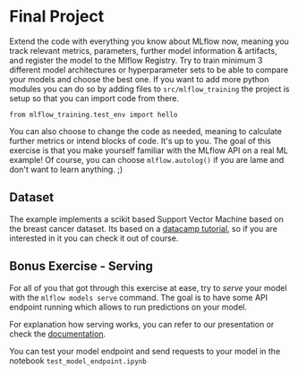 # Final Project

Extend the code with everything you know about MLflow now, meaning you track relevant metrics, parameters, further model information & artifacts, and register the model to the Mlflow Registry. Try to train minimum 3 different model architectures or hyperparameter sets to be able to compare your models and choose the best one. If you want to add more python modules you can do so by adding files to `src/mlflow_training` the project is setup so that you can import code from there. 

```
from mlflow_training.test_env import hello 
```

You can also choose to change the code as needed, meaning to calculate further metrics or intend blocks of code. It's up to you. The goal of this exercise is that you make yourself familiar with the MLflow API on a real ML example! Of course, you can choose `mlflow.autolog()` if you are lame and don't want to learn anything. ;)

## Dataset 

The example implements a scikit based Support Vector Machine based on the breast cancer dataset. Its based on a [datacamp tutorial](https://www.datacamp.com/tutorial/svm-classification-scikit-learn-python), so if you are interested in it you can check it out of course.

## Bonus Exercise - Serving

For all of you that got through this exercise at ease, try to *serve* your model with the `mlflow models serve` command. The goal is to have some API endpoint running which allows to run predictions on your model.

For explanation how serving works, you can refer to our presentation or check the [documentation](https://mlflow.org/docs/2.10.2/cli.html#mlflow-models-serve).

You can test your model endpoint and send requests to your model in the notebook `test_model_endpoint.ipynb`

